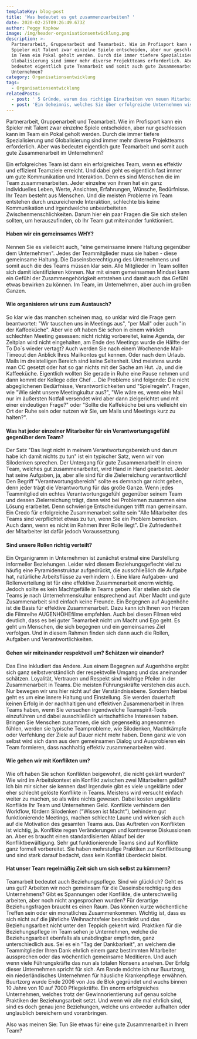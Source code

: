 ```yaml
---
templateKey: blog-post
title: 'Was bedeutet es gut zusammenzuarbeiten? '
date: 2020-02-25T09:26:49.673Z
author: Peggy Kopkow
image: /img/header-organisationsentwicklung.png
description: >-
  Partnerarbeit, Gruppenarbeit und Teamarbeit. Wie im Profisport kann ein
  Spieler mit Talent zwar einzelne Spiele entscheiden, aber nur geschlossen kann
  im Team ein Pokal geholt werden. Durch die immer tiefere Spezialisierung und
  Globalisierung sind immer mehr diverse Projektteams erforderlich. Aber was
  bedeutet eigentlich gute Teamarbeit und somit auch gute Zusammenarbeit im
  Unternehmen?
category: Organisationsentwicklung
tags:
  - Organisationsentwicklung
relatedPosts:
  - post: ' 5 Gründe, warum das richtige Einarbeiten von neuen Mitarbeitern unternehmenskritisch ist'
  - post: 'Ein Geheimnis, welches Sie über erfolgreiche Unternehmen wissen sollten'
---
```

Partnerarbeit, Gruppenarbeit und Teamarbeit. Wie im Profisport kann ein Spieler mit Talent zwar einzelne Spiele entscheiden, aber nur geschlossen kann im Team ein Pokal geholt werden. Durch die immer tiefere Spezialisierung und Globalisierung sind immer mehr diverse Projektteams erforderlich. Aber was bedeutet eigentlich gute Teamarbeit und somit auch gute Zusammenarbeit im Unternehmen?

Ein erfolgreiches Team ist dann ein erfolgreiches Team, wenn es effektiv und effizient Teamziele erreicht. Und dabei geht es eigentlich fast immer um gute Kommunikation und Interaktion. Denn es sind Menschen die im Team zusammenarbeiten. Jeder einzelne von ihnen hat ein ganz individuelles Leben, Werte, Ansichten, Erfahrungen, Wünsche, Bedürfnisse. Ihr Team besteht aus Menschen. Und die meisten Probleme im Team entstehen durch unzureichende Interaktion, schlechte bis keine Kommunikation und irgendwelche unbearbeiteten Zwischenmenschlichkeiten. Darum hier ein paar Fragen die Sie sich stellen sollten, um herauszufinden, ob Ihr Team gut miteinander funktioniert.

#### Haben wir ein gemeinsames WHY?

Nennen Sie es vielleicht auch, "eine gemeinsame innere Haltung gegenüber dem Unternehmen". Jedes der Teammitglieder muss sie haben - diese gemeinsame Haltung. Die Daseinsberechtigung des Unternehmens und somit auch die des Teams müssen klar sein. Alle Mitglieder im Team sollten sich damit identifizieren können. Nur mit einem gemeinsamen Mindset kann ein Gefühl der Zusammengehörigkeit entstehen und damit auch das Gefühl etwas bewirken zu können. Im Team, im Unternehmen, aber auch im großen Ganzen.



#### Wie organisieren wir uns zum Austausch?

So klar wie das manchen scheinen mag, so unklar wird die Frage gern beantwortet: "Wir tauschen uns in Meetings aus", "per Mail" oder auch "in der Kaffeeküche". Aber wie oft haben Sie schon in einem wirklich schlechten Meeting gesessen: nicht richtig vorbereitet, keine Agenda, der Zeitplan wird nicht eingehalten, am Ende des Meetings wurde die Hälfte der To Do´s wieder vertagt? Auch werden Sie nach einem Wochenende Mail-Timeout den Anblick Ihres Mailkontos gut kennen. Oder nach dem Urlaub. Mails im dreistelligen Bereich sind keine Seltenheit. Und meistens wurde man CC gesetzt oder hat so gar nichts mit der Sache am Hut. Ja, und die Kaffeeküche. Eigentlich wollten Sie gerade in Ruhe eine Pause nehmen und dann kommt der Kollege oder Chef ... Die Probleme sind folgende: Die nicht abgeglichenen Bedürfnisse, Verantwortlichkeiten und "Spielregeln". Fragen, wie "Wie sieht unsere Meetingkultur aus?", "Wie wäre es, wenn eine Mail nur im äußersten Notfall versendet wird aber dann zielgerichtet und mit einer eindeutigen Frage?" oder "Sollte die Kaffeküche bei uns vielleicht ein Ort der Ruhe sein oder nutzen wir Sie, um Mails und Meetings kurz zu halten?".



#### Was hat jeder einzelner Mitarbeiter für ein Verantwortungsgefühl gegenüber dem Team?

Der Satz "Das liegt nicht in meinem Verantwortungsbereich und darum habe ich damit nichts zu tun" ist ein typischer Satz, wenn wir von Silodenken sprechen. Der Untergang für gute Zusammenarbeit! In einem Team, welches gut zusammenarbeitet, wird Hand in Hand gearbeitet. Jeder hat seine Aufgaben, ja, aber alle sind für die Zielerreichung verantwortlich! Den Begriff "Verantwortungsbereich" sollte es demnach gar nicht geben, denn jeder trägt die Verantwortung für das große Ganze. Wenn jedes Teammitglied ein echtes Verantwortungsgefühl gegenüber seinem Team und dessen Zielerreichung trägt, dann wird bei Problemen zusammen eine Lösung erarbeitet. Denn schwierige Entscheidungen trifft man gemeinsam. Ein Credo für erfolgreiche Zusammenarbeit sollte sein "Alle Mitarbeiter des Teams sind verpflichtet etwas zu tun, wenn Sie ein Problem bemerken. Auch dann, wenn es nicht im Rahmen Ihrer Rolle liegt". Die Zufriedenheit der Mitarbeiter ist dafür jedoch Voraussetzung.



#### Sind unsere Rollen richtig verteilt?

Ein Organigramm in Unternehmen ist zunächst erstmal eine Darstellung informeller Beziehungen. Leider wird diesem Beziehungsgeflecht viel zu häufig eine Pyramidenstruktur aufgedrückt, die ausschließlich die Aufgabe hat, natürliche Arbeitsflüsse zu verhindern :). Eine klare Aufgaben- und Rollenverteilung ist für eine effektive Zusammenarbeit enorm wichtig. Jedoch sollte es kein Machtgefälle in Teams geben. Klar stellen sich die Teams je nach Unternehmenskultur entsprechend auf. Aber Macht und gute Zusammenarbeit sind einfach keine Freunde. Ein Begegnen auf Augenhöhe ist die Basis für effektive Zusammenarbeit. Dazu kann ich Ihnen von Herzen die Filmreihe AUGENHÖHEfilme empfehlen. Auch bei diesen Filmen wird deutlich, dass es bei guter Teamarbeit nicht um Macht und Ego geht. Es geht um Menschen, die sich begegnen und ein gemeinsames Ziel verfolgen. Und in diesem Rahmen finden sich dann auch die Rollen, Aufgaben und Verantwortlichkeiten.



#### Gehen wir miteinander respektvoll um? Schätzen wir einander?

Das Eine inkludiert das Andere. Aus einem Begegnen auf Augenhöhe ergibt sich ganz selbstverständlich der respektvolle Umgang und das aneinander schätzen. Loyalität, Vertrauen und Respekt sind wichtige Pfeiler in der Zusammenarbeit in Teams. Die meisten Führungskräfte verstehen das auch. Nur bewegen wir uns hier nicht auf der Verständnisebene. Sondern hierbei geht es um eine innere Haltung und Einstellung. Sie werden dauerhaft keinen Erfolg in der nachhaltigen und effektiven Zusammenarbeit in Ihren Teams haben, wenn Sie versuchen irgendwelche Teamspirit-Tools einzuführen und dabei ausschließlich wirtschaftliche Interessen haben. Bringen Sie Menschen zusammen, die sich gegenseitig angenommen fühlen, werden sie typische Teamprobleme, wie Silodenken, Machtkämpfe oder Verfehlung der Ziele auf Dauer nicht mehr haben. Denn ganz wie von selbst wird sich dann aus dem gemeinsamen Dialog und Ausprobieren ein Team formieren, dass nachhaltig effektiv zusammenarbeiten wird.



#### Wie gehen wir mit Konflikten um?

Wie oft haben Sie schon Konflikten beigewohnt, die nicht geklärt wurden? Wie wird im Arbeitskontext ein Konflikt zwischen zwei Mitarbeitern gelöst?  Ich bin mir sicher sie kennen das! Irgendwie gibt es viele ungeklärte oder eher schlecht gelöste Konflikte in Teams. Meistens wird versucht einfach weiter zu machen, so als wäre nichts gewesen. Dabei kosten ungeklärte Konflikte Ihr Team und Unternehmen Geld. Konflikte verhindern den Workflow, fördern Silodenken ("Wissen ist Macht"), behindern gut funktionierende Meetings, machen schlechte Laune und wirken sich auch auf die Motivation des gesamten Teams aus. Das Auftreten von Konflikten ist wichtig, ja. Konflikte regen Veränderungen und kontroverse Diskussionen an. Aber es braucht einen standardisierten Ablauf bei der Konfliktbewältigung. Sehr gut funktionierende Teams sind auf Konflikte ganz formell vorbereitet. Sie haben mehrstufige Praktiken zur Konfliktlösung und sind stark darauf bedacht, dass kein Konflikt überdeckt bleibt.



#### Hat unser Team regelmäßig Zeit sich um sich selbst zu kümmern?

Teamarbeit bedeutet auch Beziehungspflege. Sind wir glücklich? Geht es uns gut? Arbeiten wir noch gemeinsam für die Daseinsberechtigung des Unternehmens? Gibt es Spannungen oder Konflikte, die unterschwellig arbeiten, aber noch nicht angesprochen wurden? Für derartige Beziehungsfragen braucht es einen Raum. Das können kurze wöchentliche Treffen sein oder ein monatliches Zusammenkommen. Wichtig ist, dass es sich nicht auf die jährliche Weihnachtsfeier beschränkt und das Beziehungsarbeit nicht unter den Teppich gekehrt wird. Praktiken für die Beziehungspflege im Team sehen je Unternehmen, welche die Beziehungsarbeit ebenfalls als unabdingbar empfinden, ganz unterschiedlich aus. Sei es ein "Tag der Dankbarkeit", an welchem die Teammitglieder Ihren Dank ehrlich einem ganz bestimmten Mitarbeiter aussprechen oder das wöchentlich gemeinsame Meditieren. Und auch wenn viele Führungskräfte das nun als totalen Nonsens ansehen. Der Erfolg dieser Unternehmen spricht für sich. Am Rande möchte ich nur Buurtzorg, ein niederländisches Unternehmen für häusliche Krankenpflege erwähnen. Buurtzorg wurde Ende 2006 von Jos de Blok gegründet und wuchs binnen 10 Jahre von 10 auf 7000 Pflegekräfte. Ein enorm erfolgreiches Unternehmen, welches trotz der Gewinnorientierung auf genau solche Praktiken der Beziehungsarbeit setzt. Und wenn wir alle mal ehrlich sind, sind es doch genau jene Beziehungen, welche uns entweder aufhalten oder unglaublich bereichern und voranbringen.



Also was meinen Sie: Tun Sie etwas für eine gute Zusammenarbeit in Ihrem Team?
